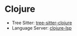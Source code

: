 # Clojure

- Tree Sitter: [tree-sitter-clojure](https://github.com/prcastro/tree-sitter-clojure)
- Language Server: [clojure-lsp](https://github.com/clojure-lsp/clojure-lsp)
